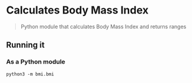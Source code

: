 # Calculates Body Mass Index
> Python module that calculates Body Mass Index and returns ranges 

## Running it

### As a Python module
`python3 -m bmi.bmi`